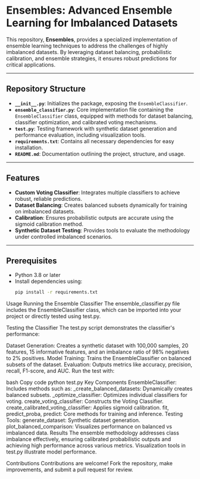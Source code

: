 # Ensembles: Advanced Ensemble Learning for Imbalanced Datasets

This repository, **Ensembles**, provides a specialized implementation of ensemble learning techniques to address the challenges of highly imbalanced datasets. By leveraging dataset balancing, probabilistic calibration, and ensemble strategies, it ensures robust predictions for critical applications.

---

## Repository Structure

- **`__init__.py`**: Initializes the package, exposing the `EnsembleClassifier`.
- **`ensemble_classifier.py`**: Core implementation file containing the `EnsembleClassifier` class, equipped with methods for dataset balancing, classifier optimization, and calibrated voting mechanisms.
- **`test.py`**: Testing framework with synthetic dataset generation and performance evaluation, including visualization tools.
- **`requirements.txt`**: Contains all necessary dependencies for easy installation.
- **`README.md`**: Documentation outlining the project, structure, and usage.

---

## Features

- **Custom Voting Classifier**: Integrates multiple classifiers to achieve robust, reliable predictions.
- **Dataset Balancing**: Creates balanced subsets dynamically for training on imbalanced datasets.
- **Calibration**: Ensures probabilistic outputs are accurate using the sigmoid calibration method.
- **Synthetic Dataset Testing**: Provides tools to evaluate the methodology under controlled imbalanced scenarios.

---

## Prerequisites

- Python 3.8 or later
- Install dependencies using:
  ```bash
  pip install -r requirements.txt
Usage
Running the Ensemble Classifier
The ensemble_classifier.py file includes the EnsembleClassifier class, which can be imported into your project or directly tested using test.py.

Testing the Classifier
The test.py script demonstrates the classifier's performance:

Dataset Generation: Creates a synthetic dataset with 100,000 samples, 20 features, 15 informative features, and an imbalance ratio of 98% negatives to 2% positives.
Model Training: Trains the EnsembleClassifier on balanced subsets of the dataset.
Evaluation: Outputs metrics like accuracy, precision, recall, F1-score, and AUC.
Run the test with:

bash
Copy code
python test.py
Key Components
EnsembleClassifier: Includes methods such as:
_create_balanced_datasets: Dynamically creates balanced subsets.
_optimize_classifier: Optimizes individual classifiers for voting.
create_voting_classifier: Constructs the Voting Classifier.
create_calibrated_voting_classifier: Applies sigmoid calibration.
fit, predict_proba, predict: Core methods for training and inference.
Testing Tools:
generate_dataset: Synthetic dataset generation.
plot_balanced_comparison: Visualizes performance on balanced vs imbalanced data.
Results
The ensemble methodology addresses class imbalance effectively, ensuring calibrated probabilistic outputs and achieving high performance across various metrics. Visualization tools in test.py illustrate model performance.

Contributions
Contributions are welcome! Fork the repository, make improvements, and submit a pull request for review.

